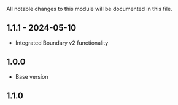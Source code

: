 All notable changes to this module will be documented in this file.

## 1.1.1 - 2024-05-10
- Integrated Boundary v2 functionality

## 1.0.0

- Base version

## 1.1.0